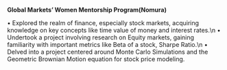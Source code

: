 **Global Markets’ Women Mentorship Program(Nomura)**

• Explored the realm of finance, especially stock markets, acquiring knowledge on key concepts like time value of money and interest rates.\n
• Undertook a project involving research on Equity markets, gaining familiarity with important metrics like Beta of a stock, Sharpe Ratio.\n
• Delved into a project centered around Monte Carlo Simulations and the Geometric Brownian Motion equation for stock price modeling.
